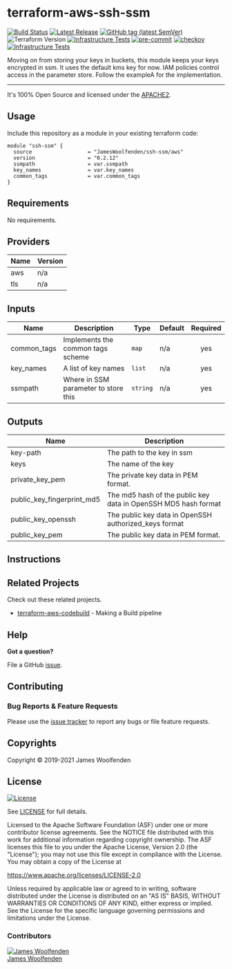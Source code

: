 # terraform-aws-ssh-ssm

[![Build Status](https://github.com/JamesWoolfenden/terraform-aws-ssh-ssm/workflows/Verify%20and%20Bump/badge.svg?branch=master)](https://github.com/JamesWoolfenden/terraform-aws-ssh-ssm)
[![Latest Release](https://img.shields.io/github/release/JamesWoolfenden/terraform-aws-ssh-ssm.svg)](https://github.com/JamesWoolfenden/terraform-aws-ssh-ssm/releases/latest)
[![GitHub tag (latest SemVer)](https://img.shields.io/github/tag/JamesWoolfenden/terraform-aws-ssh-ssm.svg?label=latest)](https://github.com/JamesWoolfenden/terraform-aws-ssh-ssm/releases/latest)
![Terraform Version](https://img.shields.io/badge/tf-%3E%3D0.14.0-blue.svg)
[![Infrastructure Tests](https://www.bridgecrew.cloud/badges/github/JamesWoolfenden/terraform-aws-ssh-ssm/cis_aws)](https://www.bridgecrew.cloud/link/badge?vcs=github&fullRepo=JamesWoolfenden%2Fterraform-aws-ssh-ssm&benchmark=CIS+AWS+V1.2)
[![pre-commit](https://img.shields.io/badge/pre--commit-enabled-brightgreen?logo=pre-commit&logoColor=white)](https://github.com/pre-commit/pre-commit)
[![checkov](https://img.shields.io/badge/checkov-verified-brightgreen)](https://www.checkov.io/)
[![Infrastructure Tests](https://www.bridgecrew.cloud/badges/github/jameswoolfenden/terraform-aws-ssh-ssm/general)](https://www.bridgecrew.cloud/link/badge?vcs=github&fullRepo=JamesWoolfenden%2Fterraform-aws-ssh-ssm&benchmark=INFRASTRUCTURE+SECURITY)

Moving on from storing your keys in buckets, this module keeps your keys encrypted in ssm. It uses the default kms key for now. IAM policies control access in the parameter store.
Follow the exampleA for the implementation.

---

It's 100% Open Source and licensed under the [APACHE2](LICENSE).

## Usage

Include this repository as a module in your existing terraform code:

```hcl
module "ssh-ssm" {
  source                  = "JamesWoolfenden/ssh-ssm/aws"
  version                 = "0.2.12"
  ssmpath                 = var.ssmpath
  key_names               = var.key_names
  common_tags             = var.common_tags
}
```

<!-- BEGINNING OF PRE-COMMIT-TERRAFORM DOCS HOOK -->
## Requirements

No requirements.

## Providers

| Name | Version |
|------|---------|
| aws | n/a |
| tls | n/a |

## Inputs

| Name | Description | Type | Default | Required |
|------|-------------|------|---------|:--------:|
| common\_tags | Implements the common tags scheme | `map` | n/a | yes |
| key\_names | A list of key names | `list` | n/a | yes |
| ssmpath | Where in SSM parameter to store this | `string` | n/a | yes |

## Outputs

| Name | Description |
|------|-------------|
| key-path | The path to the key in ssm |
| keys | The name of the key |
| private\_key\_pem | The private key data in PEM format. |
| public\_key\_fingerprint\_md5 | The md5 hash of the public key data in OpenSSH MD5 hash format |
| public\_key\_openssh | The public key data in OpenSSH authorized\_keys format |
| public\_key\_pem | The public key data in PEM format. |

<!-- END OF PRE-COMMIT-TERRAFORM DOCS HOOK -->

## Instructions

## Related Projects

Check out these related projects.

- [terraform-aws-codebuild](https://github.com/jameswoolfenden/terraform-aws-codebuild) - Making a Build pipeline

## Help

**Got a question?**

File a GitHub [issue](https://github.com/jameswoolfenden/terraform-aws-ssh-ssm/issues).

## Contributing

### Bug Reports & Feature Requests

Please use the [issue tracker](https://github.com/jameswoolfenden/terraform-aws-ssh-ssm/issues) to report any bugs or file feature requests.

## Copyrights

Copyright © 2019-2021 James Woolfenden

## License

[![License](https://img.shields.io/badge/License-Apache%202.0-blue.svg)](https://opensource.org/licenses/Apache-2.0)

See [LICENSE](LICENSE) for full details.

Licensed to the Apache Software Foundation (ASF) under one
or more contributor license agreements. See the NOTICE file
distributed with this work for additional information
regarding copyright ownership. The ASF licenses this file
to you under the Apache License, Version 2.0 (the
"License"); you may not use this file except in compliance
with the License. You may obtain a copy of the License at

<https://www.apache.org/licenses/LICENSE-2.0>

Unless required by applicable law or agreed to in writing,
software distributed under the License is distributed on an
"AS IS" BASIS, WITHOUT WARRANTIES OR CONDITIONS OF ANY
KIND, either express or implied. See the License for the
specific language governing permissions and limitations
under the License.

### Contributors

[![James Woolfenden][jameswoolfenden_avatar]][jameswoolfenden_homepage]<br/>[James Woolfenden][jameswoolfenden_homepage]

[jameswoolfenden_homepage]: https://github.com/jameswoolfenden
[jameswoolfenden_avatar]: https://github.com/jameswoolfenden.png?size=150
[github]: https://github.com/jameswoolfenden
[linkedin]: https://www.linkedin.com/in/jameswoolfenden/
[twitter]: https://twitter.com/JimWoolfenden
[share_twitter]: https://twitter.com/intent/tweet/?text=terraform-aws-ssh-ssm&url=https://github.com/jameswoolfenden/terraform-aws-ssh-ssm
[share_linkedin]: https://www.linkedin.com/shareArticle?mini=true&title=terraform-aws-ssh-ssm&url=https://github.com/jameswoolfenden/terraform-aws-ssh-ssm
[share_reddit]: https://reddit.com/submit/?url=https://github.com/jameswoolfenden/terraform-aws-ssh-ssm
[share_facebook]: https://facebook.com/sharer/sharer.php?u=https://github.com/jameswoolfenden/terraform-aws-ssh-ssm
[share_email]: mailto:?subject=terraform-aws-ssh-ssm&body=https://github.com/jameswoolfenden/terraform-aws-ssh-ssm
